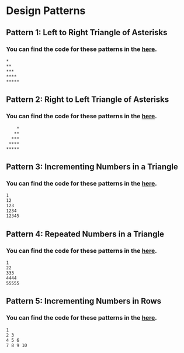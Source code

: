 # Design Patterns

## Pattern 1: Left to Right Triangle of Asterisks
### You can find the code for these patterns in the [here](./Patterns/left_right_triangle.c).

```
*
**
***
****
*****
```

## Pattern 2: Right to Left Triangle of Asterisks
### You can find the code for these patterns in the [here](./Patterns/right_left_triangle.c).

```
    *
   **
  ***
 ****
*****
```

## Pattern 3: Incrementing Numbers in a Triangle
### You can find the code for these patterns in the [here](./Patterns/increment_numbers_in_triangle.c).

```
1
12
123
1234
12345
```

## Pattern 4: Repeated Numbers in a Triangle
### You can find the code for these patterns in the [here](./Patterns/repeat_numbers_in_triangle.c).

```
1
22
333
4444
55555
```

## Pattern 5: Incrementing Numbers in Rows
### You can find the code for these patterns in the [here](./Patterns/increment_numbers_in_rows.c).

```
1
2 3
4 5 6
7 8 9 10
```